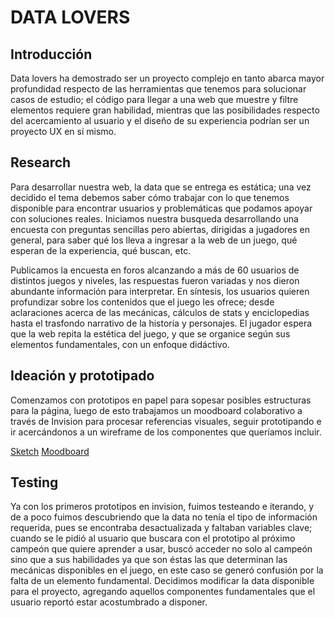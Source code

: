 # DATA LOVERS

## Introducción
Data lovers ha demostrado ser un proyecto complejo en tanto abarca mayor profundidad respecto de las herramientas que tenemos para solucionar casos de estudio; el código para llegar a una web que muestre y filtre elementos requiere gran habilidad, mientras que las posibilidades respecto del acercamiento al usuario y el diseño de su experiencia podrían ser un proyecto UX en sí mismo.

## Research
Para desarrollar nuestra web, la data que se entrega es estática; una vez decidido el tema debemos saber cómo trabajar con lo que tenemos disponible para encontrar usuarios y problemáticas que podamos apoyar con soluciones reales. Iniciamos nuestra busqueda desarrollando una encuesta con preguntas sencillas pero abiertas, dirigidas a jugadores en general, para saber qué los lleva a ingresar a la web de un juego, qué esperan de la experiencia, qué buscan, etc.

Publicamos la encuesta en foros alcanzando a más de 60 usuarios de distintos juegos y niveles, las respuestas fueron variadas y nos dieron abundante información para interpretar. En síntesis, los usuarios quieren profundizar sobre los contenidos que el juego les ofrece; desde aclaraciones acerca de las mecánicas, cálculos de stats y enciclopedias hasta el trasfondo narrativo de la historia y personajes. El jugador espera que la web repita la estética del juego, y que se organice según sus elementos fundamentales, con un enfoque didáctivo.

## Ideación y prototipado
Comenzamos con prototipos en papel para sopesar posibles estructuras para la página, luego de esto trabajamos un moodboard colaborativo a través de Invision para procesar referencias visuales, seguir prototipando e ir acercándonos a un wireframe de los componentes que queríamos incluir. 

[Sketch](https://imgur.com/X46Nrge )
[Moodboard](https://constanzavalenzuelaturina885222.invisionapp.com/freehand/Data-lovers-H9Avrb8Do)

## Testing
Ya con los primeros prototipos en invision, fuimos testeando e iterando, y de a poco fuimos descubriendo que la data no tenía el tipo de información requerida, pues se encontraba desactualizada y faltaban variables clave; cuando se le pidió al usuario que buscara con el prototipo al próximo campeón que quiere aprender a usar, buscó acceder no solo al campeón sino que a sus habilidades ya que son éstas las que determinan las mecánicas disponibles en el juego, en este caso se generó confusión por la falta de un elemento fundamental.
Decidimos modificar la data disponible para el proyecto, agregando aquellos componentes fundamentales que el usuario reportó estar acostumbrado a disponer.